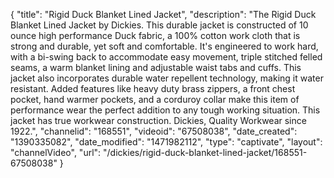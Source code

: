 {
    "title": "Rigid Duck Blanket Lined Jacket",
    "description": "The Rigid Duck Blanket Lined Jacket by Dickies. This durable jacket is constructed of 10 ounce high performance Duck fabric, a 100% cotton work cloth that is strong and durable, yet soft and comfortable.  It's engineered to work hard, with a bi-swing back to accommodate easy movement, triple stitched felled seams, a warm blanket lining and adjustable waist tabs and cuffs.  This jacket also incorporates durable water repellent technology, making it water resistant.  Added features like heavy duty brass zippers, a front chest pocket, hand warmer pockets, and a corduroy collar make this item of performance wear the perfect addition to any tough working situation.  This jacket has true workwear construction.  Dickies, Quality Workwear since 1922.",
    "channelid": "168551",
    "videoid": "67508038",
    "date_created": "1390335082",
    "date_modified": "1471982112",
    "type": "captivate",
    "layout": "channelVideo",
    "url": "\/dickies\/rigid-duck-blanket-lined-jacket\/168551-67508038"
}